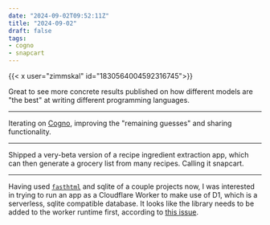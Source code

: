 ```yaml
---
date: "2024-09-02T09:52:11Z"
title: "2024-09-02"
draft: false
tags:
- cogno
- snapcart
---
```


{{< x user="zimmskal" id="1830564004592316745">}}

Great to see more concrete results published on how different models are "the best" at writing different programming languages.

---

Iterating on [Cogno](/projects/cogno), improving the "remaining guesses" and sharing functionality.

---

Shipped a very-beta version of a recipe ingredient extraction app, which can then generate a grocery list from many recipes.
Calling it snapcart.

---

Having used [`fasthtml`](https://fastht.ml/) and sqlite of a couple projects now, I was interested in trying to run an app as a Cloudflare Worker to make use of D1, which is a serverless, sqlite compatible database.
It looks like the library needs to be added to the worker runtime first, according to [this issue](https://github.com/cloudflare/workerd/discussions/2488).

